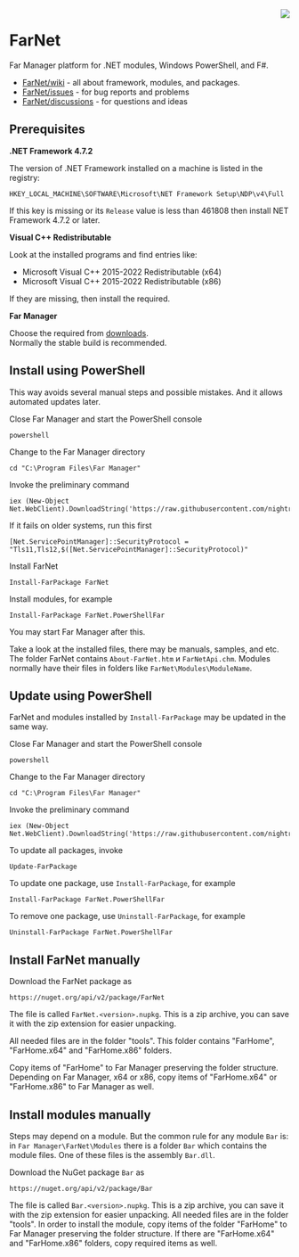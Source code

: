 ﻿<img src="https://raw.githubusercontent.com/wiki/nightroman/FarNet/images/FarNetLogo.png" align="right"/>

# FarNet

Far Manager platform for .NET modules, Windows PowerShell, and F#.

- [FarNet/wiki](https://github.com/nightroman/FarNet/wiki) - all about framework, modules, and packages.
- [FarNet/issues](https://github.com/nightroman/FarNet/issues) - for bug reports and problems
- [FarNet/discussions](https://github.com/nightroman/FarNet/discussions) - for questions and ideas

## Prerequisites

**.NET Framework 4.7.2**

The version of .NET Framework installed on a machine is listed in the registry:

    HKEY_LOCAL_MACHINE\SOFTWARE\Microsoft\NET Framework Setup\NDP\v4\Full

If this key is missing or its `Release` value is less than 461808
then install NET Framework 4.7.2 or later.

**Visual C++ Redistributable**

Look at the installed programs and find entries like:

- Microsoft Visual C++ 2015-2022 Redistributable (x64)
- Microsoft Visual C++ 2015-2022 Redistributable (x86)

If they are missing, then install the required.

**Far Manager**

Choose the required from [downloads](https://www.farmanager.com/download.php?l=en).\
Normally the stable build is recommended.


## Install using PowerShell

This way avoids several manual steps and possible mistakes.
And it allows automated updates later.

Close Far Manager and start the PowerShell console

    powershell

Change to the Far Manager directory

    cd "C:\Program Files\Far Manager"

Invoke the preliminary command

    iex (New-Object Net.WebClient).DownloadString('https://raw.githubusercontent.com/nightroman/FarNet/master/web.ps1')

If it fails on older systems, run this first

    [Net.ServicePointManager]::SecurityProtocol = "Tls11,Tls12,$([Net.ServicePointManager]::SecurityProtocol)"

Install FarNet

    Install-FarPackage FarNet

Install modules, for example

    Install-FarPackage FarNet.PowerShellFar

You may start Far Manager after this.

Take a look at the installed files, there may be manuals, samples, and etc. The
folder FarNet contains `About-FarNet.htm` и `FarNetApi.chm`. Modules normally have
their files in folders like `FarNet\Modules\ModuleName`.


## Update using PowerShell

FarNet and modules installed by `Install-FarPackage` may be updated in the same way.

Close Far Manager and start the PowerShell console

    powershell

Change to the Far Manager directory

    cd "C:\Program Files\Far Manager"

Invoke the preliminary command

    iex (New-Object Net.WebClient).DownloadString('https://raw.githubusercontent.com/nightroman/FarNet/master/web.ps1')

To update all packages, invoke

    Update-FarPackage

To update one package, use `Install-FarPackage`, for example

    Install-FarPackage FarNet.PowerShellFar

To remove one package, use `Uninstall-FarPackage`, for example

    Uninstall-FarPackage FarNet.PowerShellFar


## Install FarNet manually

Download the FarNet package as

    https://nuget.org/api/v2/package/FarNet

The file is called `FarNet.<version>.nupkg`. This is a zip archive, you can
save it with the zip extension for easier unpacking.

All needed files are in the folder "tools". This folder contains "FarHome",
"FarHome.x64" and "FarHome.x86" folders.

Copy items of "FarHome" to Far Manager preserving the folder structure.
Depending on Far Manager, x64 or x86, copy items of "FarHome.x64" or
"FarHome.x86" to Far Manager as well.


## Install modules manually

Steps may depend on a module. But the common rule for any module `Bar` is: in
`Far Manager\FarNet\Modules` there is a folder `Bar` which contains the module
files. One of these files is the assembly `Bar.dll`.

Download the NuGet package `Bar` as

    https://nuget.org/api/v2/package/Bar

The file is called `Bar.<version>.nupkg`. This is a zip archive, you can save
it with the zip extension for easier unpacking. All needed files are in the
folder "tools". In order to install the module, copy items of the folder
"FarHome" to Far Manager preserving the folder structure. If there are
"FarHome.x64" and "FarHome.x86" folders, copy required items as well.
